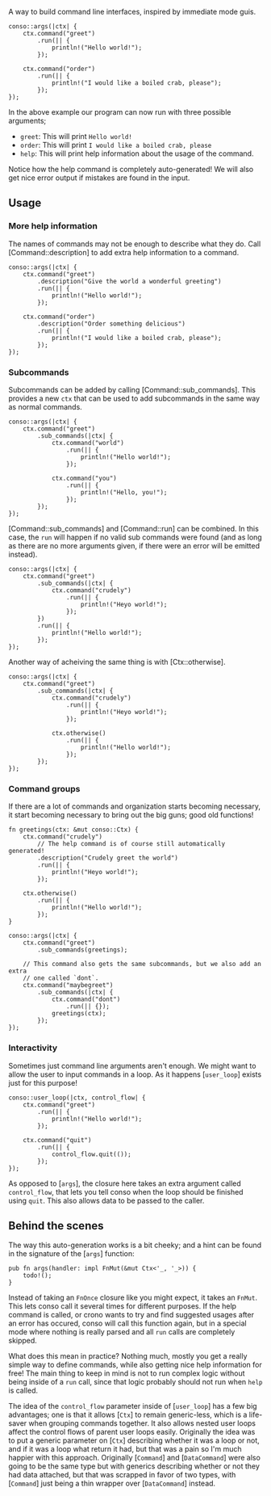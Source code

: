 A way to build command line interfaces, inspired by immediate mode guis.

```
conso::args(|ctx| {
    ctx.command("greet")
        .run(|| {
            println!("Hello world!");
        });

    ctx.command("order")
        .run(|| {
            println!("I would like a boiled crab, please");
        });
});
```
In the above example our program can now run with three possible arguments;
* `greet`: This will print `Hello world!`
* `order`: This will print `I would like a boiled crab, please`
* `help`: This will print help information about the usage of the command.

Notice how the help command is completely auto-generated!
We will also get nice error output if mistakes are found in the input.

## Usage
### More help information
The names of commands may not be enough to describe what they do. Call [Command::description]
to add extra help information to a command.
```
conso::args(|ctx| {
    ctx.command("greet")
        .description("Give the world a wonderful greeting")
        .run(|| {
            println!("Hello world!");
        });

    ctx.command("order")
        .description("Order something delicious")
        .run(|| {
            println!("I would like a boiled crab, please");
        });
});
```

### Subcommands
Subcommands can be added by calling [Command::sub_commands]. This provides a new `ctx` that
can be used to add subcommands in the same way as normal commands.
```
conso::args(|ctx| {
    ctx.command("greet")
        .sub_commands(|ctx| {
            ctx.command("world")
                .run(|| {
                    println!("Hello world!");
                });

            ctx.command("you")
                .run(|| {
                    println!("Hello, you!");
                });
        });
});
```

[Command::sub_commands] and [Command::run] can be combined. In this case,
the `run` will happen if no valid sub commands were found (and as long as there are no more
arguments given, if there were an error will be emitted instead).
```
conso::args(|ctx| {
    ctx.command("greet")
        .sub_commands(|ctx| {
            ctx.command("crudely")
                .run(|| {
                    println!("Heyo world!");
                });
        })
        .run(|| {
            println!("Hello world!");
        });
});
```

Another way of acheiving the same thing is with [Ctx::otherwise].
```
conso::args(|ctx| {
    ctx.command("greet")
        .sub_commands(|ctx| {
            ctx.command("crudely")
                .run(|| {
                    println!("Heyo world!");
                });

            ctx.otherwise()
                .run(|| {
                    println!("Hello world!");
                });
        });
});
```

### Command groups
If there are a lot of commands and organization starts becoming necessary, it start becoming
necessary to bring out the big guns; good old functions!

```
fn greetings(ctx: &mut conso::Ctx) {
    ctx.command("crudely")
        // The help command is of course still automatically generated!
        .description("Crudely greet the world")
        .run(|| {
            println!("Heyo world!");
        });

    ctx.otherwise()
        .run(|| {
            println!("Hello world!");
        });
}

conso::args(|ctx| {
    ctx.command("greet")
        .sub_commands(greetings);

    // This command also gets the same subcommands, but we also add an extra
    // one called `dont`.
    ctx.command("maybegreet")
        .sub_commands(|ctx| {
            ctx.command("dont")
                .run(|| {});
            greetings(ctx);
        });
});
```

### Interactivity
Sometimes just command line arguments aren't enough. We might want to allow the user to input
commands in a loop. As it happens [`user_loop`] exists just for this purpose!

```
conso::user_loop(|ctx, control_flow| {
    ctx.command("greet")
        .run(|| {
            println!("Hello world!");
        });

    ctx.command("quit")
        .run(|| {
            control_flow.quit(());
        });
});
```

As opposed to [`args`], the closure here takes an extra argument called `control_flow`, that
lets you tell conso when the loop should be finished using `quit`. This also allows data to be
passed to the caller.

## Behind the scenes
The way this auto-generation works is a bit cheeky; and a hint can be found in the signature
of the [`args`] function:
```
pub fn args(handler: impl FnMut(&mut Ctx<'_, '_>)) {
    todo!();
}
```
Instead of taking an `FnOnce` closure like you might expect, it takes an `FnMut`. This lets
conso call it several times for different purposes. If the help command is called, or crono
wants to try and find suggested usages after an error has occured, conso will call this
function again, but in a special mode where nothing is really parsed and all `run` calls are
completely skipped.

What does this mean in practice? Nothing much, mostly you get a really simple way to define
commands, while also getting nice help information for free! The main thing to keep in mind is
not to run complex logic without being inside of a `run` call, since that logic probably should
not run when `help` is called.

The idea of the `control_flow` parameter inside of [`user_loop`] has a few big advantages;
one is that it allows [`Ctx`] to remain generic-less, which is a life-saver when grouping
commands together. It also allows nested user loops affect the control flows of parent user
loops easily. Originally the idea was to put a generic parameter on [`Ctx`] describing whether
it was a loop or not, and if it was a loop what return it had, but that was a pain so I'm much
happier with this approach. Originally [`Command`] and [`DataCommand`] were also going to be the same
type but with generics describing whether or not they had data attached, but that was scrapped
in favor of two types, with [`Command`] just being a thin wrapper over [`DataCommand`] instead.

